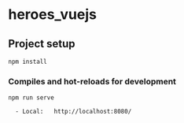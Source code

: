 # heroes_vuejs

## Project setup
```
npm install
```

### Compiles and hot-reloads for development
```
npm run serve

  - Local:   http://localhost:8080/ 
```
